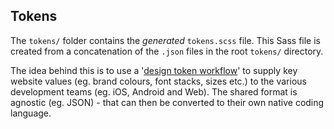 ## Tokens

The `tokens/` folder contains the *generated* `tokens.scss` file. This Sass file is created from a concatenation of the `.json` files in the root `tokens/` directory.

The idea behind this is to use a '[design token workflow](https://www.smashingmagazine.com/2019/11/smashing-podcast-episode-3/)' to supply key website values (eg. brand colours, font stacks, sizes etc.) to the various development teams (eg. iOS, Android and Web). The shared format is agnostic (eg. JSON) - that can then be converted to their own native coding language.

